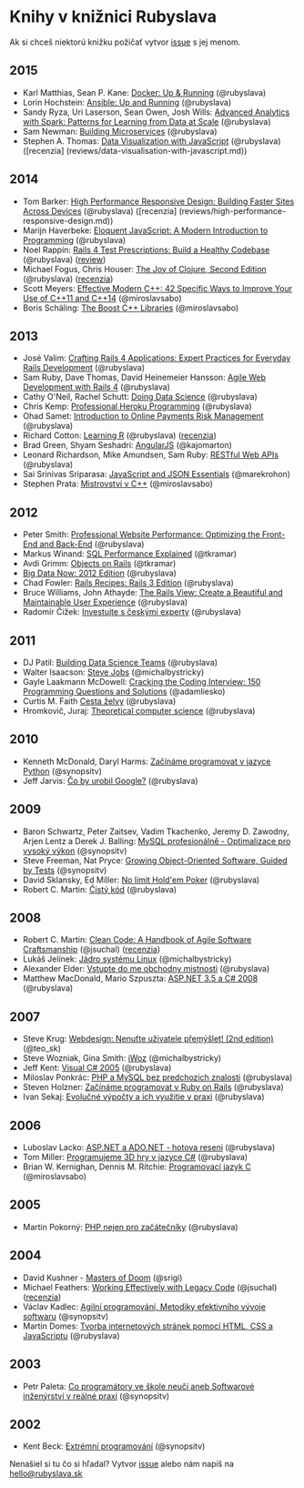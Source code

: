 Knihy v knižnici Rubyslava
==========================

Ak si chceš niektorú knižku požičať vytvor [issue](https://github.com/rubyslava/bookshelf/issues) s jej menom.

2015
----
- Karl Matthias, Sean P. Kane: [Docker: Up & Running](http://www.amazon.com/Docker-Up-Running-Karl-Matthias/dp/1491917571) (@rubyslava)
-  Lorin Hochstein: [Ansible: Up and Running](http://www.amazon.com/Ansible-Up-Running-Lorin-Hochstein/dp/1491915323) (@rubyslava)
- Sandy Ryza, Uri Laserson, Sean Owen, Josh Wills: [Advanced Analytics with Spark: Patterns for Learning from Data at Scale](http://www.amazon.com/Advanced-Analytics-Spark-Patterns-Learning/dp/1491912766/) (@rubyslava)
- Sam Newman: [Building Microservices](http://www.amazon.com/Building-Microservices-Sam-Newman/dp/1491950358) (@rubyslava)
- Stephen A. Thomas: [Data Visualization with JavaScript](http://www.amazon.com/Data-Visualization-JavaScript-Stephen-Thomas/dp/1593276052/) (@rubyslava) ([recenzia] (reviews/data-visualisation-with-javascript.md))

2014
----
- Tom Barker: [High Performance Responsive Design: Building Faster Sites Across Devices](http://www.amazon.com/High-Performance-Responsive-Design-Building/dp/1491949988) (@rubyslava) ([recenzia] (reviews/high-performance-responsive-design.md))
- Marijn Haverbeke: [Eloquent JavaScript: A Modern Introduction to Programming](http://www.amazon.com/Eloquent-JavaScript-Modern-Introduction-Programming/dp/1593275846) (@rubyslava)
- Noel Rappin: [Rails 4 Test Prescriptions: Build a Healthy Codebase](https://pragprog.com/book/nrtest2/rails-4-test-prescriptions) (@rubyslava) ([review](reviews/rails-4-test-prescriptions.md))
- Michael Fogus, Chris Houser: [The Joy of Clojure, Second Edition](http://www.manning.com/fogus2/) (@rubyslava) ([recenzia](reviews/the-joy-of-clojure.md))
- Scott Meyers: [Effective Modern C++: 42 Specific Ways to Improve Your Use of C++11 and C++14](http://shop.oreilly.com/product/0636920033707.do) (@miroslavsabo)
- Boris Schäling: [The Boost C++ Libraries](https://www.amazon.com/Boost-C-Libraries-Boris-Schäling/dp/1937434362) (@miroslavsabo)


2013
----
- José Valim: [Crafting Rails 4 Applications: Expert Practices for Everyday Rails Development](http://www.amazon.com/Crafting-Rails-Applications-Practices-Development/dp/1937785556?tag=rubyslava0f-20) (@rubyslava)
- Sam Ruby, Dave Thomas, David Heinemeier Hansson: [Agile Web Development with Rails 4](http://www.amazon.com/Agile-Development-Rails-Facets-Ruby/dp/1937785564?tag=rubyslava0f-20) (@rubyslava)
- Cathy O'Neil, Rachel Schutt: [Doing Data Science](http://www.amazon.com/Doing-Data-Science-Straight-Frontline-ebook/dp/B00FRSNHDC?tag=rubyslava0f-20) (@rubyslava)
- Chris Kemp: [Professional Heroku Programming](http://www.amazon.com/Professional-Heroku-Programming-Wrox-Programmer/dp/1118508998?tag=rubyslava0f-20) (@rubyslava)
- Ohad Samet: [Introduction to Online Payments Risk Management](http://www.amazon.com/Introduction-Online-Payments-Management-ebook/dp/B00D9AR4MK/?tag=rubyslava0f-20) (@rubyslava)
- Richard Cotton: [Learning R](http://www.amazon.com/Learning-R-Richard-Cotton/dp/1449357105?tag=rubyslava0f-20) (@rubyslava) ([recenzia](reviews/learning-r.md))
- Brad Green, Shyam Seshadri: [AngularJS](http://www.amazon.com/AngularJS-Brad-Green/dp/1449344852?tag=rubyslava0f-20) (@kajomarton)
- Leonard Richardson, Mike Amundsen, Sam Ruby: [RESTful Web APIs](http://www.amazon.com/RESTful-Web-APIs-Leonard-Richardson/dp/1449358063?tag=rubyslava0f-20) (@rubyslava)
- Sai Srinivas Sriparasa: [JavaScript and JSON Essentials](http://www.packtpub.com/javascript-and-json-essentials/book) (@marekrohon)
- Stephen Prata: [Mistrovství v C++](http://www.martinus.sk/?uItem=160870) (@miroslavsabo)


2012
----
- Peter Smith: [Professional Website Performance: Optimizing the Front-End and Back-End](http://www.amazon.com/Professional-Website-Performance-Optimizing-Front-End/dp/1118487524?tag=rubyslava0f-20) (@rubyslava)
- Markus Winand: [SQL Performance Explained](http://www.amazon.com/SQL-Performance-Explained-Markus-Winand/dp/3950307826?tag=rubyslava0f-20) (@tkramar)
- Avdi Grimm: [Objects on Rails](http://objectsonrails.com/) (@tkramar)
- [Big Data Now: 2012 Edition](http://www.amazon.com/Big-Data-Now-Edition-ebook/dp/B0097E4EBQ/?tag=rubyslava0f-20) (@rubyslava)
- Chad Fowler: [Rails Recipes: Rails 3 Edition](http://www.amazon.com/Rails-Recipes-3-Chad-Fowler/dp/1934356778/?tag=rubyslava0f-20) (@rubyslava)
- Bruce Williams, John Athayde: [The Rails View: Create a Beautiful and Maintainable User Experience](http://www.amazon.com/Rails-View-Beautiful-Maintainable-Experience/dp/1934356875/?tag=rubyslava0f-20) (@rubyslava)
- Radomír Čížek: [Investujte s českými experty](http://www.martinus.sk/?uItem=128070) (@rubyslava)

2011
----
- DJ Patil: [Building Data Science Teams](http://www.amazon.com/Building-Data-Science-Teams-ebook/dp/B005O4U3ZE?tag=rubyslava0f-20) (@rubyslava)
- Walter Isaacson: [Steve Jobs](http://www.martinus.sk/?uItem=111218) (@michalbystricky)
- Gayle Laakmann McDowell: [Cracking the Coding Interview: 150 Programming Questions and Solutions](http://www.amazon.com/Cracking-Coding-Interview-Programming-Questions/dp/098478280X) (@adamliesko)
- Curtis M. Faith [Cesta želvy](http://www.martinus.sk/?uItem=103984) (@rubyslava)
- Hromkovič, Juraj: [Theoretical computer science](http://www.springer.com/us/book/9783540140153) (@rubyslava)

2010
----
- Kenneth McDonald, Daryl Harms: [Začínáme programovat v jazyce Python](http://knihy.cpress.cz/zaciname-programovat-v-jazyce-python-d2.html) (@synopsitv)
- Jeff Jarvis: [Čo by urobil Google?](http://www.martinus.sk/?uItem=96871) (@rubyslava)

2009
----
- Baron Schwartz, Peter Zaitsev, Vadim Tkachenko, Jeremy D. Zawodny, Arjen Lentz a Derek J. Balling: [MySQL profesionálně - Optimalizace pro vysoký výkon](http://www.zonerpress.cz/mysql-profesionalne-optimalizace-pro-vysoky-vykon) (@synopsitv)
- Steve Freeman, Nat Pryce: [Growing Object-Oriented Software, Guided by Tests](http://www.amazon.com/Growing-Object-Oriented-Software-Guided-Tests/dp/0321503627?tag=rubyslava0f-20) (@synopsitv)
- David Sklansky, Ed Miller: [No limit Hold'em Poker](http://www.martinus.sk/?uItem=72142) (@rubyslava)
- Robert C. Martin: [Čistý kód](http://www.martinus.sk/?uItem=73286) (@rubyslava)

2008
----
- Robert C. Martin: [Clean Code: A Handbook of Agile Software Craftsmanship](http://www.amazon.com/Clean-Code-Handbook-Software-Craftsmanship/dp/0132350882?tag=rubyslava0f-20) (@jsuchal) ([recenzia](reviews/clean-code.md))
- Lukáš Jelínek: [Jádro systému Linux](http://knihy.cpress.cz/jadro-systemu-linux.html) (@michalbystricky)
- Alexander Elder: [Vstupte do me obchodny mistnosti](http://www.martinus.sk/?uItem=46340) (@rubyslava)
- Matthew MacDonald, Mario Szpuszta: [ASP.NET 3.5 a C# 2008](http://www.martinus.sk/?uItem=55917) (@rubyslava)

2007
----
- Steve Krug: [Webdesign: Nenuťte uživatele přemýšlet! (2nd edition)](http://www.martinus.sk/?uItem=31983) (@teo_sk)
- Steve Wozniak, Gina Smith: [iWoz](http://www.martinus.sk/?uItem=43968) (@michalbystricky)
- Jeff Kent: [Visual C# 2005](http://www.martinus.sk/?uItem=37029) (@rubyslava)
- Miloslav Ponkrác: [PHP a MySQL bez predchozich znalosti](http://www.martinus.sk/?uItem=41559) (@rubyslava)
- Steven Holzner: [Začínáme programovat v Ruby on Rails](http://www.martinus.sk/?uItem=37035) (@rubyslava)
- Ivan Sekaj: [Evolučné výpočty a ich využitie v praxi](http://www.martinus.sk/?uItem=22653) (@rubyslava)

2006
----
- Luboslav Lacko: [ASP.NET a ADO.NET - hotova reseni](http://www.martinus.sk/?uItem=29518) (@rubyslava)
- Tom Miller: [Programujeme 3D hry v jazyce C#](http://www.martinus.sk/?uItem=38471) (@rubyslava)
- Brian W. Kernighan, Dennis M. Ritchie: [Programovací jazyk C](http://www.martinus.sk/?uItem=29996) (@miroslavsabo)

2005
----
- Martin Pokorný: [PHP nejen pro začátečníky](http://www.martinus.sk/?uItem=20971) (@rubyslava) 

2004
----
- David Kushner - [Masters of Doom](http://www.amazon.com/Masters-Doom-Created-Transformed-Culture/dp/0812972155) (@srigi)
- Michael Feathers: [Working Effectively with Legacy Code](http://www.amazon.com/Working-Effectively-Legacy-Michael-Feathers/dp/0131177052?tag=rubyslava0f-20) (@jsuchal) ([recenzia](reviews/working-effectively-with-legacy-code.md))
- Václav Kadlec: [Agilní programování, Metodiky efektivního vývoje softwaru](http://knihy.cpress.cz/agilni-programovani.html) (@synopsitv)
- Martin Domes: [Tvorba internetových stránek pomocí HTML, CSS a JavaScriptu](http://www.martinus.sk/?uItem=20972) (@rubyslava)

2003
----
- Petr Paleta: [Co programátory ve škole neučí aneb Softwarové inženýrství v reálné praxi](http://knihy.cpress.cz/co-programatory-ve-skole-neuci.html) (@synopsitv)

2002
----
- Kent Beck: [Extrémní programování](http://www.martinus.sk/?uItem=11115) (@synopsitv)


Nenašiel si tu čo si hľadal? Vytvor [issue](https://github.com/rubyslava/bookshelf/issues) alebo nám napíš na hello@rubyslava.sk
